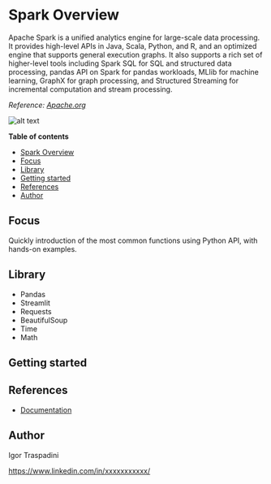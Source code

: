 # Spark Overview

Apache Spark is a unified analytics engine for large-scale data processing. It provides high-level APIs in Java, Scala, Python, and R, and an optimized engine that supports general execution graphs. It also supports a rich set of higher-level tools including Spark SQL for SQL and structured data processing, pandas API on Spark for pandas workloads, MLlib for machine learning, GraphX for graph processing, and Structured Streaming for incremental computation and stream processing.

<i>Reference: [Apache.org](https://spark.apache.org/docs/latest/)</i>

![alt text](https://avinash333.files.wordpress.com/2019/08/spark-architecture.png?w=960)

**Table of contents**
- [Spark Overview](#spark-overview)
- [Focus](#focus)
- [Library](#library)
- [Getting started](#getting-started)
- [References](#references)
- [Author](#author)

## Focus
Quickly introduction of the most common functions using Python API, with hands-on examples.

## Library
- Pandas
- Streamlit
- Requests  
- BeautifulSoup
- Time
- Math

## Getting started




## References 
- [Documentation](https://spark.apache.org/docs/latest/api/python/index.html)

## Author

Igor Traspadini

https://www.linkedin.com/in/xxxxxxxxxxx/
